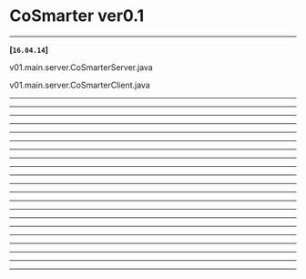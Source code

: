 # CoSmarter ver0.1
----------------------------------------------------------------------------------------------
**[`16.04.14`]**

v01.main.server.CoSmarterServer.java

v01.main.server.CoSmarterClient.java


----------------------------------------------------------------------------------------------
----------------------------------------------------------------------------------------------
----------------------------------------------------------------------------------------------
----------------------------------------------------------------------------------------------
----------------------------------------------------------------------------------------------
----------------------------------------------------------------------------------------------
----------------------------------------------------------------------------------------------
----------------------------------------------------------------------------------------------
----------------------------------------------------------------------------------------------
----------------------------------------------------------------------------------------------
----------------------------------------------------------------------------------------------
----------------------------------------------------------------------------------------------
----------------------------------------------------------------------------------------------
----------------------------------------------------------------------------------------------
----------------------------------------------------------------------------------------------
----------------------------------------------------------------------------------------------
----------------------------------------------------------------------------------------------
----------------------------------------------------------------------------------------------
----------------------------------------------------------------------------------------------
----------------------------------------------------------------------------------------------
----------------------------------------------------------------------------------------------
